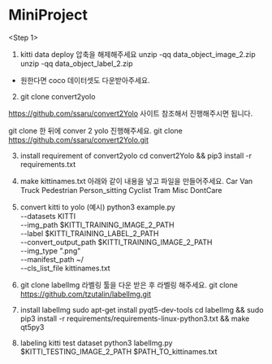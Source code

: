 # MiniProject

<Step 1>
1. kitti data deploy
압축을 해제해주세요
unzip -qq data_object_image_2.zip
unzip -qq data_object_label_2.zip 

* 원한다면 coco 데이터셋도 다운받아주세요.

2. git clone convert2yolo

https://github.com/ssaru/convert2Yolo
사이트 참조해서 진행해주시면 됩니다.

git clone 한 뒤에 conver 2 yolo 진행해주세요.
git clone https://github.com/ssaru/convert2Yolo.git

3. install requirement of convert2yolo
cd convert2Yolo && pip3 install -r requirements.txt

4. make kittinames.txt 
아래와 같이 내용을 넣고 파일을 만들어주세요.
Car 
Van 
Truck 
Pedestrian 
Person_sitting 
Cyclist 
Tram 
Misc 
DontCare

5. convert kitti to yolo
(예시)
python3 example.py \
--datasets KITTI \
--img_path $KITTI_TRAINING_IMAGE_2_PATH \
--label $KITTI_TRAINING_LABEL_2_PATH \
--convert_output_path $KITTI_TRAINING_IMAGE_2_PATH \
--img_type ".png" \
--manifest_path ~/ \
--cls_list_file kittinames.txt

6. git clone labelImg
라벨링 툴을 다운 받은 후 라벨링 해주세요.
git clone https://github.com/tzutalin/labelImg.git

7. install labelImg
sudo apt-get install pyqt5-dev-tools
cd labelImg && sudo pip3 install -r requirements/requirements-linux-python3.txt && make qt5py3

8. labeling kitti test dataset
python3 labelImg.py $KITTI_TESTING_IMAGE_2_PATH $PATH_TO_kittinames.txt

